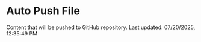 # Auto Push File

Content that will be pushed to GitHub repository.
Last updated: 07/20/2025, 12:35:49 PM